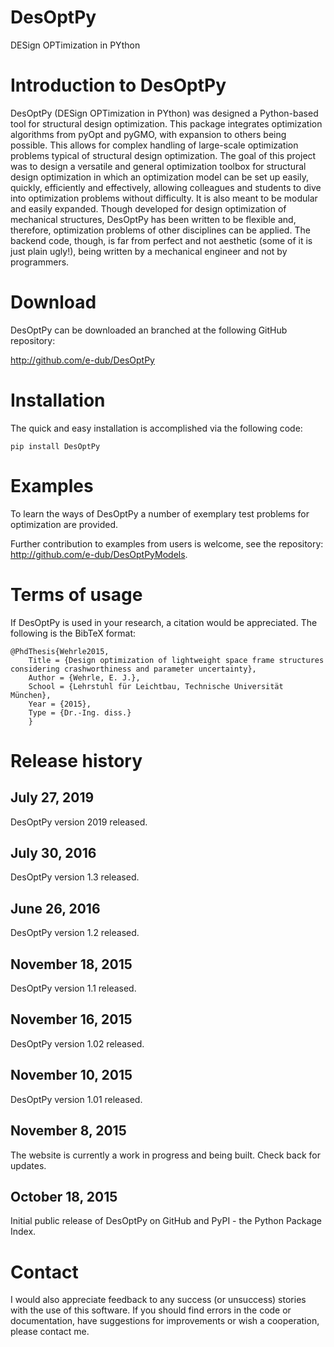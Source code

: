 # DesOptPy
DESign OPTimization in PYthon

Introduction to DesOptPy
========================

DesOptPy (DESign OPTimization in PYthon) was designed a Python-based tool for structural design optimization.  This package integrates optimization algorithms from pyOpt and pyGMO, with expansion to others being possible.  This allows for complex handling of large-scale optimization problems typical of structural design optimization.  The goal of this project was to design a versatile and general optimization toolbox for structural design optimization in which an optimization model can be set up easily, quickly, efficiently and effectively, allowing colleagues and students to dive into optimization problems without difficulty.  It is also meant to be modular and easily expanded.  Though developed for design optimization of mechanical structures, DesOptPy has been written to be flexible and, therefore, optimization problems of other disciplines can be applied.  The backend code, though, is far from perfect and not aesthetic (some of it is just plain ugly!), being written by a mechanical engineer and not by programmers.

Download
=================

DesOptPy can be downloaded an branched at the following GitHub repository:

http://github.com/e-dub/DesOptPy


Installation
=============

The quick and easy installation is accomplished via the following code:

    pip install DesOptPy


Examples
========

To learn the ways of DesOptPy a number of exemplary test problems for optimization are provided.  

Further contribution to examples from users is welcome, see the repository: http://github.com/e-dub/DesOptPyModels.

Terms of usage
==============
   
If DesOptPy is used in your research, a citation would be appreciated.  The following is the BibTeX format:  

```
@PhdThesis{Wehrle2015,
    Title = {Design optimization of lightweight space frame structures considering crashworthiness and parameter uncertainty},
    Author = {Wehrle, E. J.},
    School = {Lehrstuhl für Leichtbau, Technische Universität München},
    Year = {2015},
    Type = {Dr.-Ing. diss.}
    }
```


Release history
===============
July 27, 2019
-------------
DesOptPy version 2019 released.

July 30, 2016
-------------
DesOptPy version 1.3 released.

June 26, 2016
-------------
DesOptPy version 1.2 released.

November 18, 2015
-----------------
DesOptPy version 1.1 released.

November 16, 2015
-----------------
DesOptPy version 1.02 released.

November 10, 2015
-----------------
DesOptPy version 1.01 released.

November 8, 2015
----------------
The website is currently a work in progress and being built.  Check back for updates. 

October 18, 2015
----------------
Initial public release of DesOptPy on GitHub and PyPI - the Python Package Index.


Contact
=======
I would also appreciate feedback to any success (or unsuccess) stories with the use of this software.  If you should find errors in the code or documentation, have suggestions for improvements or wish a cooperation, please contact me. 

